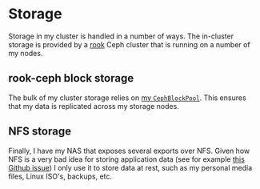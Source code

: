 # Storage

Storage in my cluster is handled in a number of ways.
The in-cluster storage is provided by a [rook](https://github.com/rook/rook) Ceph cluster that is running on a number of my nodes.

## rook-ceph block storage

The bulk of my cluster storage relies on [my `CephBlockPool`](https://github.com/bjw-s-labs/home-ops/tree/main/kubernetes/main/apps/rook-ceph/rook-ceph/cluster]). This ensures that my data is replicated across my storage nodes.

## NFS storage

Finally, I have my NAS that exposes several exports over NFS. Given how NFS is a very bad idea for storing application data (see for example [this Github issue](https://github.com/Sonarr/Sonarr/issues/1886)) I only use it to store data at rest, such as my personal media files, Linux ISO's, backups, etc.
